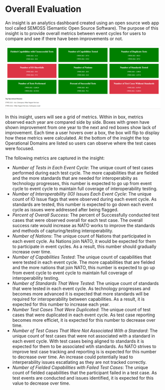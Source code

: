 # Overall Evaluation

An insight is an analytics dashboard created using an open source web app tool called SEMOSS (Semantic Open Source Software). The purpose of this insight is to provide overall metrics between event cycles for users to compare and see if there have been improvements or not.

![Alt](OverallEvaluationMetrics.png "Overall Evaluation")

In this insight, users will see a grid of metrics. Within in box, metrics observed each year are compared side by side. Boxes with green have shown improvement from one year to the next and red boxes show lack of improvement. Each time a user hovers over a box, the box will flip to display how these metrics were calculated. At the bottom of the insight the top Operational Domains are listed so users can observe where the test cases were focused.

The following metrics are captured in the insight:

- *Number of Tests in Each Event Cycle*: The unique count of test cases performed during each test cycle. The more capabilities that are fielded and the more standards that are needed for interoperabiity as technology progresses, this number is expected to go up from event cycle to event cycle to maintain full coverage of interoperability testing.
- *Number of Interoperability (IO) Issues Each Event Cycle*: The unique count of IO Issue flags that were observed during each event cycle. As standards are tested, this number is expected to go down each event cycle as issues were addressed after being flagged. 
- *Percent of Overall Success*: The percent of Successfully conducted test cases that were observed overall for each test case. The overall success rate would increase as NATO works to improve the standards and methods of capturing/testing interoperability.
- *Number of Nations*: The unique count of Nations that participated in each event cycle. As Nations join NATO, it would be expected for them to participate in event cycles. As a result, this number should gradually increase over time.
- *Number of Capabilities Tested*: The unique count of capabilities that were tested in each event cycle. The more capabilities that are fielded and the more nations that join NATO, this number is expected to go up from event cycle to event cycle to maintain full coverage of interoperability testing.
- *Number of Standards That Were Tested*: The unique count of standards that were tested in each event cycle. As technology progresses and becomes more advanced it is expected that more standards will be required for interoperability between capabilities. As a result, it is expected for this number to increase each year.
- *Number Test Cases That Were Duplicated*: The unique count of test cases that were duplicated in each event cycle. As test case reporting becomes more efficiet, it is expected for this number to decrease over time. 
- *Number of Test Cases That Were Not Associated With a Standard*: The unique count of test cases that were not associated with a standard in each event cycle. With test cases being aligned to standards it is expected for them to be associated wtih standards. As NATO strives to improve test case tracking and reporting is is expected for this number to decrease over time. An increase could potentially lead to interperability issues escatlating as they are not tracked correctly.
- *Number of Fielded Capabilities with Failed Test Cases*: The unique count of fielded capabilities that the participant failed in a test case. As test events are conducted and issues identified, it is expected for this value to decrease over time.